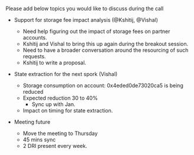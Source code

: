 Please add below topics you would like to discuss during the call

- Support for storage fee impact analysis (@Kshitij, @Vishal)
  - Need help figuring out the impact of storage fees on partner accounts.
  - Kshitij and Vishal to bring this up again during the breakout session.
  - Need to have a broader conversation around the resourcing of such requests.
  - Kshitij to write a proposal.

- State extraction for the next spork (Vishal)
  - Storage consumption on account: 0x4eded0de73020ca5 is being reduced
  - Expected reduction 30 to 40%
    - Sync up with Jan.
  - Impact on timing for state extraction.

- Meeting future
  - Move the meeting to Thursday
  - 45 mins sync
  - 2 DRI present every week.  
